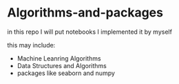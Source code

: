# Algorithms-and-packages
in this repo I will put notebooks I implemented it by myself 

this may include:
- Machine Leanring Algorithms
- Data Structures and Algorithms 
- packages like seaborn and numpy 
